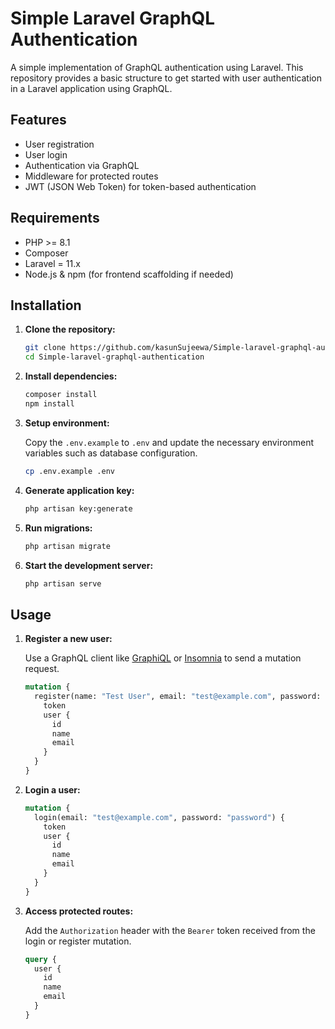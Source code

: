 
# Simple Laravel GraphQL Authentication

A simple implementation of GraphQL authentication using Laravel. This repository provides a basic structure to get started with user authentication in a Laravel application using GraphQL.

## Features

- User registration
- User login
- Authentication via GraphQL
- Middleware for protected routes
- JWT (JSON Web Token) for token-based authentication

## Requirements

- PHP >= 8.1
- Composer
- Laravel = 11.x
- Node.js & npm (for frontend scaffolding if needed)

## Installation

1. **Clone the repository:**

    ```bash
    git clone https://github.com/kasunSujeewa/Simple-laravel-graphql-authentication.git
    cd Simple-laravel-graphql-authentication
    ```

2. **Install dependencies:**

    ```bash
    composer install
    npm install
    ```

3. **Setup environment:**

    Copy the `.env.example` to `.env` and update the necessary environment variables such as database configuration.

    ```bash
    cp .env.example .env
    ```

4. **Generate application key:**

    ```bash
    php artisan key:generate
    ```

5. **Run migrations:**

    ```bash
    php artisan migrate
    ```

6. **Start the development server:**

    ```bash
    php artisan serve
    ```

## Usage

1. **Register a new user:**

    Use a GraphQL client like [GraphiQL](https://github.com/graphql/graphiql) or [Insomnia](https://insomnia.rest/) to send a mutation request.

    ```graphql
    mutation {
      register(name: "Test User", email: "test@example.com", password: "password") {
        token
        user {
          id
          name
          email
        }
      }
    }
    ```

2. **Login a user:**

    ```graphql
    mutation {
      login(email: "test@example.com", password: "password") {
        token
        user {
          id
          name
          email
        }
      }
    }
    ```

3. **Access protected routes:**

    Add the `Authorization` header with the `Bearer` token received from the login or register mutation.

    ```graphql
    query {
      user {
        id
        name
        email
      }
    }
    ```
